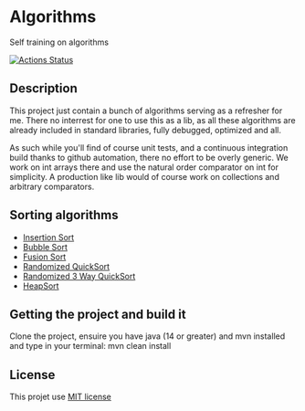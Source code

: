 # Algorithms
Self training on algorithms

[![Actions Status](https://github.com/nbousquetv/algorithms/workflows/maven/badge.svg)](https://github.com/nbousquetv/algorithms/actions)

## Description
This project just contain a bunch of algorithms serving as a refresher for me. 
There no interrest for one to use this as a lib, as all these algorithms are already included in standard libraries, 
fully debugged, optimized and all. 

As such while you'll find of course unit tests, and a continuous integration build thanks to github automation, 
there no effort to be overly generic. We work on int arrays there and use the natural order comparator on int for simplicity. 
A production like lib would of course work on collections and arbitrary comparators.

## Sorting algorithms
- [Insertion Sort](src/main/java/org/nbousquet/algorithms/sort/InsertionSort.java)
- [Bubble Sort](src/main/java/org/nbousquet/algorithms/sort/BubbleSort.java)
- [Fusion Sort](src/main/java/org/nbousquet/algorithms/sort/FusionSort.java)
- [Randomized QuickSort](src/main/java/org/nbousquet/algorithms/sort/QuickSort.java)
- [Randomized 3 Way QuickSort](src/main/java/org/nbousquet/algorithms/sort/ThreeWayQuickSort.java)
- [HeapSort](src/main/java/org/nbousquet/algorithms/sort/HeapSort.java)

## Getting the project and build it
Clone the project, ensuire you have java (14 or greater) and mvn installed and type in your terminal:
mvn clean install

## License

This projet use [MIT license](LICENSE)
